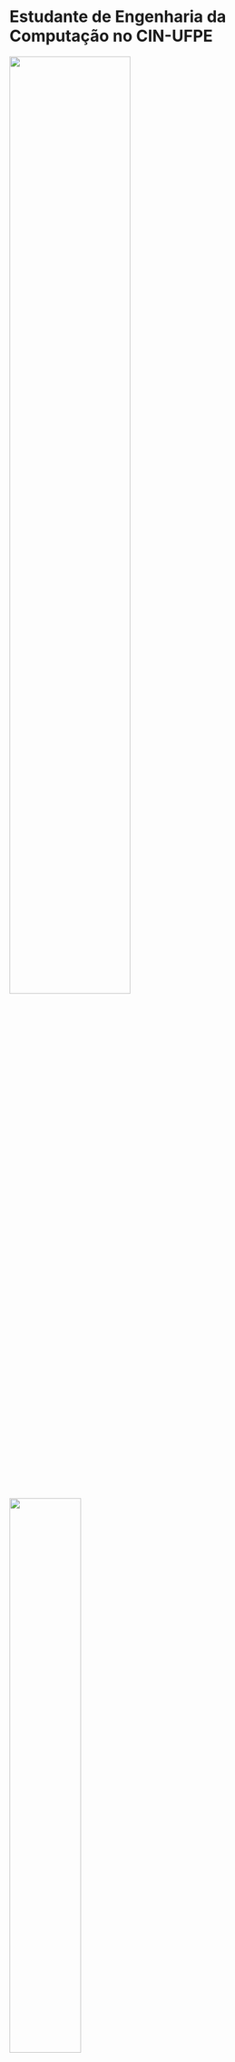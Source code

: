 # Estudante de Engenharia da Computação no CIN-UFPE

<img width="65%" src="https://github-readme-stats.vercel.app/api?username=MAACJR032&layout=compact&theme=react"/>
<img width="50%" src="https://github-readme-stats.vercel.app/api/top-langs/?username=MAACJR032&layout=compact&langs_count=10&theme=react"/>
